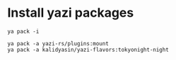 # Install yazi packages
```shell
ya pack -i

ya pack -a yazi-rs/plugins:mount
ya pack -a kalidyasin/yazi-flavors:tokyonight-night
```

